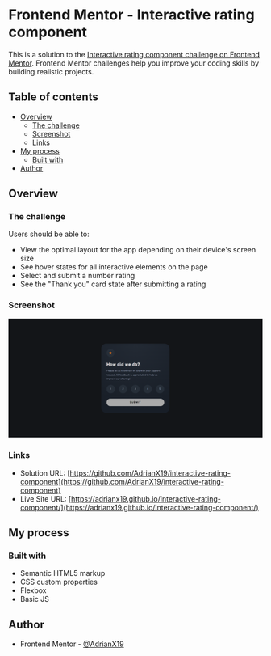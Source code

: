 # Frontend Mentor - Interactive rating component

This is a solution to the [Interactive rating component challenge on Frontend Mentor](https://www.frontendmentor.io/challenges/interactive-rating-component-koxpeBUmI). Frontend Mentor challenges help you improve your coding skills by building realistic projects. 

## Table of contents

- [Overview](#overview)
  - [The challenge](#the-challenge)
  - [Screenshot](#screenshot)
  - [Links](#links)
- [My process](#my-process)
  - [Built with](#built-with)
- [Author](#author)

## Overview

### The challenge

Users should be able to:

- View the optimal layout for the app depending on their device's screen size
- See hover states for all interactive elements on the page
- Select and submit a number rating
- See the "Thank you" card state after submitting a rating

### Screenshot
![Final result on desktop](./final-result/desktop-final.PNG)

### Links

- Solution URL: [https://github.com/AdrianX19/interactive-rating-component](https://github.com/AdrianX19/interactive-rating-component)
- Live Site URL: [https://adrianx19.github.io/interactive-rating-component/](https://adrianx19.github.io/interactive-rating-component/)

## My process

### Built with

- Semantic HTML5 markup
- CSS custom properties
- Flexbox
- Basic JS

## Author

- Frontend Mentor - [@AdrianX19](https://www.frontendmentor.io/profile/AdrianX19)